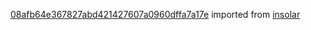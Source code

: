 [08afb64e367827abd421427607a0960dffa7a17e](https://github.com/insolar/insolar/commit/08afb64e367827abd421427607a0960dffa7a17e) imported from [insolar](https://github.com/insolar/insolar)
